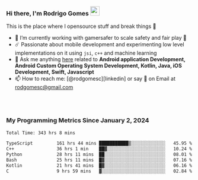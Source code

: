 
### Hi there, I'm Rodrigo Gomes <img src="https://media.giphy.com/media/hvRJCLFzcasrR4ia7z/giphy.gif" width="25px">
This is the place where I opensource stuff and break things 🤣
- 🔭 I’m currently working with gamersafer to scale safety and fair play 💜
- ☄️ Passionate about mobile development and experimenting low level implementations on it using `jsi`, `c++` and machine learning
- 💬 Ask me anything [here](https://github.com/rodgomesc/rodgomesc/issues) related to <b>Android application Development, Android Custom Operating System Development, Kotlin, Java, iOS Development, Swift, Javascript</b>
- 📫 How to reach me: [@rodgomesc][linkedin] or say 👋 on Email at [rodgomesc@gmail.com](mailto:rodgomesc@gmail.com)


<br/>

<!-- 
<picture>
  <img src="/github-metrics.svg" alt="Metrics">
</picture>
-->

</br>

### My Programming Metrics Since January 2, 2024 


<!--START_SECTION:waka-->

```txt
Total Time: 343 hrs 8 mins

TypeScript         161 hrs 44 mins ███████████▒░░░░░░░░░░░░░   45.95 %
C++                36 hrs 1 min    ██▓░░░░░░░░░░░░░░░░░░░░░░   10.24 %
Python             28 hrs 11 mins  ██░░░░░░░░░░░░░░░░░░░░░░░   08.01 %
Bash               25 hrs 11 mins  █▓░░░░░░░░░░░░░░░░░░░░░░░   07.16 %
Kotlin             21 hrs 41 mins  █▓░░░░░░░░░░░░░░░░░░░░░░░   06.16 %
C                  9 hrs 59 mins   ▓░░░░░░░░░░░░░░░░░░░░░░░░   02.84 %
```

<!--END_SECTION:waka-->
